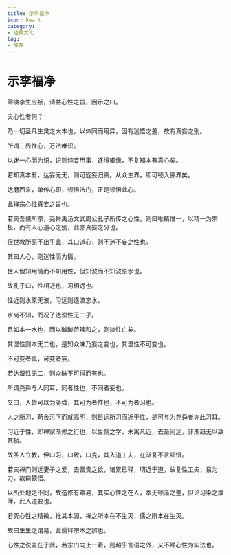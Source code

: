 ```yaml
---
title: 示李福净
icon: heart
category:
- 经典文化
tag:
- 推荐
---
```

# 示李福净

零陵李生应祯，请益心性之旨，因示之曰。

夫心性者何？

乃一切圣凡生灵之大本也。以体同而用异，因有迷悟之差，故有真妄之别。

所谓三界惟心，万法唯识。

以迷一心而为识，识则纯妄用事，逐境攀缘，不复知本有真心矣。

若知真本有，达妄元无，则可返妄归真。从众生界，即可顿入佛界矣。

达磨西来，单传心印，顿悟法门，正是顿悟此心。

此禅宗心性真妄之旨也。

若夫吾儒所宗，尧舜禹汤文武周公孔子所传之心性，则曰唯精惟一，以精一为宗极，而有人心道心之别，此亦真妄之分也。

但世教所原不出乎此，其曰道心，则不迷不妄之性也。

其曰人心，则迷性而为情。

世人但知用情而不知用性，但知波而不知波原水也。

故孔子曰，性相近也，习相远也。

性近则水原无波，习远则逐波忘水。

水尚不知，而况了达湿性无二乎。

且如本一水也，而以醎酸苦辣和之，则淡性亡矣。

其湿性则本无二也，是知众味乃妄之变也，其湿性不可变也。

不可变者真，可变者妄。

若达湿性无二，则众昧不可得而有也。

所谓尧舜与人同耳，同者性也，不同者妄也。

又曰，人皆可以为尧舜，其可为者性也，不可为者习也。

人之所习，苟舍污下而就高明，则日远所习而近于性，是可与为尧舜者亦此习耳。

习近于性，即禅家渐修之行也，以世儒之学，未离凡近，去圣尚远，非渐趋无以致其极。

故圣人立教，但曰习，曰致，曰克，其入道工夫，在渐复不言顿悟。

若夫禅门则远妻子之爱，去富贵之欲，诸累已释，切近于道，故复性工夫，易为力，故曰顿悟。

以所处地之不同，故造修有难易，其实心性之在人，本无顿渐之差，但论习染之厚薄，此入道要也。

若究心性之精微，推其本源，禅之所本在不生灭，儒之所本在生灭。

故曰生生之谓易，此儒释宗本之辨也。

心性之说盖在于此，若宗门向上一着，则超乎言语之外，又不殢心性为实法也。